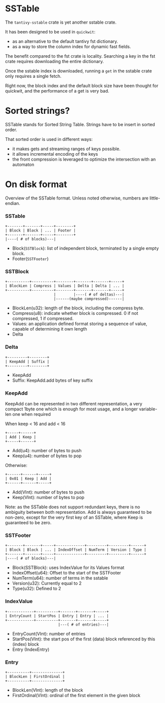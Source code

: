 # SSTable

The `tantivy-sstable` crate is yet another sstable crate.

It has been designed to be used in `quickwit`:
- as an alternative to the default tantivy fst dictionary.
- as a way to store the column index for dynamic fast fields.

The benefit compared to the fst crate is locality.
Searching a key in the fst crate requires downloading the entire dictionary.

Once the sstable index is downloaded, running a `get` in the sstable
crate only requires a single fetch.

Right now, the block index and the default block size have been thought
for quickwit, and the performance of a get is very bad.

# Sorted strings?

SSTable stands for Sorted String Table.
Strings have to be insert in sorted order.

That sorted order is used in different ways:
- it makes gets and streaming ranges of keys
possible.
- it allows incremental encoding of the keys
- the front compression is leveraged to optimize
the intersection with an automaton

# On disk format

Overview of the SSTable format. Unless noted otherwise, numbers are little-endian.

### SSTable
```
+-------+-------+-----+--------+
| Block | Block | ... | Footer |
+-------+-------+-----+--------+
|----( # of blocks)---|
```
- Block(`SSTBlock`): list of independent block, terminated by a single empty block.
- Footer(`SSTFooter`)

### SSTBlock
```
+----------+----------+--------+-------+-------+-----+
| BlockLen | Compress | Values | Delta | Delta | ... |
+----------+----------+--------+-------+-------+-----+
                      |        |----( # of deltas)---|
                      |------(maybe compressed)------|
```
- BlockLen(u32): length of the block, including the compress byte.
- Compress(u8): indicate whether block is compressed. 0 if not compressed, 1 if compressed.
- Values: an application defined format storing a sequence of value, capable of determining it own length
- Delta

### Delta
```
+---------+--------+
| KeepAdd | Suffix |
+---------+--------+
```
- KeepAdd
- Suffix: KeepAdd.add bytes of key suffix

### KeepAdd
KeepAdd can be represented in two different representation, a very compact 1byte one which is enough for most usage, and a longer variable-len one when required

When keep < 16 and add < 16
```
+-----+------+
| Add | Keep |
+-----+------+
```
- Add(u4): number of bytes to push
- Keep(u4): number of bytes to pop

Otherwise:
```
+------+------+-----+
| 0x01 | Keep | Add |
+------+------+-----+
```
- Add(VInt): number of bytes to push
- Keep(VInt): number of bytes to pop


Note: as the SSTable does not support redundant keys, there is no ambiguity between both representation. Add is always guaranteed to be non-zero, except for the very first key of an SSTable, where Keep is guaranteed to be zero.

### SSTFooter
```
+-------+-------+-----+-------------+---------+---------+------+
| Block | Block | ... | IndexOffset | NumTerm | Version | Type |
+-------+-------+-----+-------------+---------+---------+------+
|----( # of blocks)---|
```
- Block(SSTBlock): uses IndexValue for its Values format
- IndexOffset(u64): Offset to the start of the SSTFooter
- NumTerm(u64): number of terms in the sstable
- Version(u32): Currently equal to 2
- Type(u32): Defined to 2

### IndexValue
```
+------------+----------+-------+-------+-----+
| EntryCount | StartPos | Entry | Entry | ... |
+------------+----------+-------+-------+-----+
                        |---( # of entries)---|
```

- EntryCount(VInt): number of entries
- StartPos(VInt): the start pos of the first (data) block referenced by this (index) block
- Entry (IndexEntry)

### Entry
```
+----------+--------------+
| BlockLen | FirstOrdinal |
+----------+--------------+
```
- BlockLen(VInt): length of the block
- FirstOrdinal(VInt): ordinal of the first element in the given block
